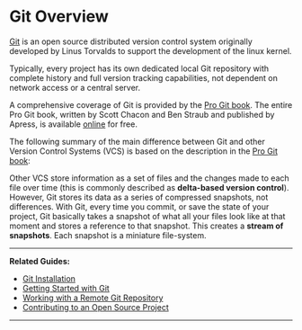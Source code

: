 # Git Overview

[Git][1] is an open source distributed version control system originally developed by Linus Torvalds 
to support the development of the linux kernel.

Typically, every project has its own dedicated local Git repository with complete history and full 
version tracking capabilities, not dependent on network access or a central server.

A comprehensive coverage of Git is provided by the [Pro Git book][2]. The entire Pro Git book, 
written by Scott Chacon and Ben Straub and published by Apress, is available [online][2] for free.

The following summary of the main difference between Git and other Version Control Systems 
(VCS) is based on the description in the [Pro Git book][3]:

Other VCS store information as a set of files and the changes made to each file over time (this is 
commonly described as **delta-based version control**). However, Git stores its data as a series of 
compressed snapshots, not differences. With Git, every time you commit, or save the state of your 
project, Git basically takes a snapshot of what all your files look like at that moment and stores a 
reference to that snapshot. This creates a **stream of snapshots**. Each snapshot is a miniature 
file-system.

---

**Related Guides:**

- [Git Installation][4]
- [Getting Started with Git][5]
- [Working with a Remote Git Repository][6]
- [Contributing to an Open Source Project][7]

---

[1]: https://git-scm.com/
[2]: https://git-scm.com/book/en/v2
[3]: https://git-scm.com/book/en/v2/Getting-Started-Git-Basics
[4]: /Guides/Git/Git%20Installation
[5]: /Guides/Git/Getting%20Started%20with%20Git
[6]: /Guides/Git/Working%20with%20a%20Remote%20Git%20Repository
[7]: /Guides/Git/Contributing%20to%20an%20Open%20Source%20Project
